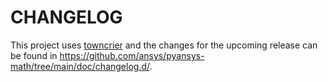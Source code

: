 # CHANGELOG

This project uses [towncrier](https://towncrier.readthedocs.io/) and the changes for the upcoming release can be found in <https://github.com/ansys/pyansys-math/tree/main/doc/changelog.d/>.

<!-- towncrier release notes start -->